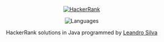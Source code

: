 <p align="center">
  <a href="https://www.hackerrank.com/_LeNas_">
    <img alt="HackerRank" src="https://raw.githubusercontent.com/gabrielgiordan/HackerRank/master/hacker-rank-logo.png">
  </a>
</p>
<p align="center">
    <img alt="Languages" src="https://img.shields.io/badge/Languages-Java-brightgreen.svg?longCache=true&style=for-the-badge">
</p>
<p align="center">
  HackerRank solutions in Java programmed by <a alt="HackerRank Profile" href="https://www.hackerrank.com/_LeNas_" >Leandro Silva</a>
</p>



